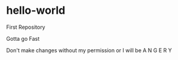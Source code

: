 # hello-world
First Repository

Gotta go Fast

Don't make changes without my permission or I will be A N G E R Y

